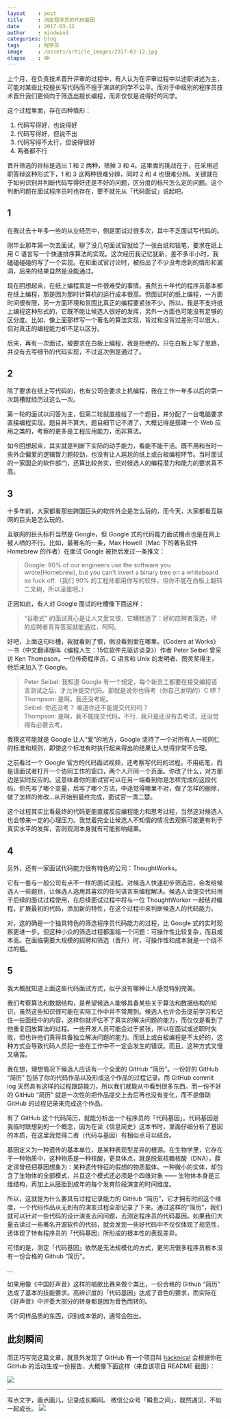 ```yaml
---
layout    : post
title     : 测定程序员的代码基因
date      : 2017-03-12
author    : mindwind
categories: blog
tags      : 程序员
image     : /assets/article_images/2017-03-12.jpg
elapse    : 4h
---
```



上个月，在负责技术晋升评审的过程中，有人认为在评审过程中以述职讲述为主，可能对某些比较擅长写代码而不擅于演讲的同学不公平。而对于中级别的程序员技术晋升我们更倾向于筛选出擅长编程，而非仅仅是说得好的同学。

这个过程里面，存在四种情形：

  1. 代码写得好，也说得好
  2. 代码写得好，但说不出
  3. 代码写得不太行，但说得很好
  4. 两者都不行

晋升筛选的目标是选出 1 和 2 两种，筛掉 3 和 4。这里面的挑战在于，在采用述职答辩这种形式下，1 和 3 这两种很难分辨，同时 2 和 4 也很难分辨。关键就在于如何识别并判断代码写得好还是不好的问题，区分度的标尺怎么定的问题。这个判断问题在面试程序员时也存在，要不就先从「代码面试」说起吧。


## 1
在我过去十年多一些的从业经历中，倒是面试过很多次，其中不乏面试写代码的。

刚毕业那年第一次去面试，聊了没几句面试官就给了一张白纸和铅笔，要求在纸上用 C 语言写一个快速排序算法的实现。这次经历我记忆犹新，差不多半小时，我磕磕碰碰的写了一个实现。在和面试官讨论时，被指出了不少没考虑到的情形和漏洞，后来的结果自然是没能通过。

现在回想起来，在纸上编程真是一件很难受的事情。虽然五十年代的程序员基本都在纸上编程，那是因为那时计算机的运行成本很高。但面试时的纸上编程，一方面时间很有限，另一方面环境和氛围比真正的编程要紧张不少。所以，我是不支持纸上编程这种形式的，它既不能让候选人很好的发挥，另外一方面也可能没有足够的区分度。比如，像上面那样写一个著名的算法实现，背过和没背过差别可以很大，但对真正的编程能力却不足以区分。

后来，再有一次面试，被要求在白板上编程，我是拒绝的。只在白板上写了思路，并没有去写细节的代码实现，不过这次倒是通过了。


## 2
除了要求在纸上写代码的，也有公司会要求上机编程，我在工作一年多以后的第一次跳槽就经历过这么一次。

第一轮的面试以问答为主，但第二轮就直接给了一个题目，并分配了一台电脑要求直接编程实现。题目并不算大，题目细节记不清了，大概记得是搭建一个 Web 应用之类的，考察的更多是工程应用能力，而非算法。

如今回想起来，其实就是判断下实际的动手能力，看能不能干活。既不用和当时一些外企偏爱的逻辑智力题较劲，也没有让人尴尬的纸上或白板编程环节。当时面试的一家国企的软件部门，还算比较务实，但对候选人的编程潜力和能力的要求真不高。


## 3
十多年前，大家都看那些跨国巨头的软件外企是怎么玩的，而今天，大家都看互联网的巨头是怎么玩的。

互联网的巨头标杆当然是 Google，但 Google 式的代码能力面试槽点也是在网上被人喷的不行。比如，最著名的一条，Max Howell（Mac 下的著名软件 Homebrew 的作者）在面试 Google 被拒后发过一条推文：

  > Google: 90% of our engineers use the software you wrote(Homebrew), but you can't invert a binary tree on a whiteboard so fuck off.（我们 90% 的工程师都用你写的软件，但你不能在白板上翻转二叉树，所以滚蛋吧。）

正因如此，有人对 Google 面试的吐槽像下面这样：

  > “谷歌式” 的面试真心是让人又爱又恨，它糟糕透了：好的应聘者落选，坏的应聘者背背答案就能通过，呵呵。

好吧，上面这句吐槽，我就看到了恨，倒没看到爱在哪里。《Coders at Works》一书（中文翻译版叫《编程人生：15位软件先驱访谈录》）作者 Peter Seibel 曾采访 Ken Thompson，一位传奇程序员，C 语言和 Unix 的发明者、图灵奖得主，他后来加入了 Google。

  > Peter Seibel: 我知道 Google 有一个规定，每个新员工都要在接受编程语言测试之后，才允许提交代码。那就是说你也得考（你自己发明的）C 啰？  
  > Thompson: 是啊，我还没考呢。  
  > Seibel: 你还没考？ 难道你还不能提交代码吗？  
  > Thompson: 是啊，我不能提交代码，不行...我只是还没有去考试，还没觉得有必要去考。  

我猜这可能就是 Google 让人“爱”的地方，Google 坚持了一个对所有人一视同仁的标准和规则，即使这个标准有时执行起来得出的结果让人觉得非常不合理。

之前看过一个 Google 官方的代码面试视频，还考察写代码的过程。不用纸笔，而是请面试者打开一个协同工作的窗口，两个人开同一个页面。你改了什么，对方那边是实时反应的。这意味着你的面试官可以在另一端看到你是怎样完成的这段代码，你先写了哪个变量，后写了哪个方法，中途觉得哪里不对，做了怎样的删除，做了怎样的修改...从开始到最终完成，面试官一清二楚。

这个过程其实比看最终的代码更能直接反应编程能力和思考过程，当然这对候选人也会带来一定的心理压力。我觉着完全让候选人不知情的情况去观察可能更有利于真实水平的发挥，否则观测本身就有可能影响结果。


## 4
另外，还有一家面试代码能力很有特色的公司：ThoughtWorks。

它有一套与一般公司有点不一样的面试流程。对候选人快速初步筛选后，会发给候选人一些题目，让候选人选用其喜欢的任何语言来编程解决。候选人会提交代码用于后续的面试过程使用，在后续面试过程中将与一位 ThoughtWorker 一起结对编程，扩展最初的代码，添加新的特性，在这个过程中来判断候选人的代码能力。

对，这的确是一个独具特色的筛选程序员代码能力的过程，比 Google 式的实时观察更进一步。但这种小众的筛选过程都面临一个问题：可操作性比较复杂，而且成本高。在面临需要大规模的招聘和筛选（晋升）时，可操作性和成本就是一个绕不过的槛。


## 5
我大概就知道上面这些代码面试方式，似乎没有哪种让人感觉特别完美。

我们考察算法和数据结构，是希望候选人能够具备某些关于算法和数据结构的知识，虽然这些知识很可能在实际工作中并不常用到。候选人也许会去提前学习和记住一些面经中的内容，这样你就评估不了真实的解决问题的能力，而仅仅是看到了他重复回放算法的过程。一些开发人员可能会过于紧张，所以在面试或述职时失败，但也许他们真得具备独立解决问题的能力。而纸上或白板编程是不太好的，这种方式会导致代码人员犯一些在工作中不一定会发生的错误。而且，这种方式又慢又痛苦。

我在想，理想情况下候选人应该有一个全面的 GitHub “简历”。一份好的 GitHub “简历” 包括了你的代码作品以及形成这个作品的过程记录。而 GitHub commit log 天然具有这样的过程跟踪能力，所以我们就能从中看到很多东西。而一份不好的 GitHub “简历” 就是一次性的把作品提交上去后再也没有变化，而不是借助 GitHub 的过程记录来完成这个作品。

有了 GitHub 这个代码简历，就能分析出一个程序员的「代码基因」。代码基因是我临时联想到的一个概念，因为在读《信息简史》这本书时，里面仔细分析了基因的本质，在这里我觉得二者（代码与基因）有相似点可以结合。

基因定义为一种遗传的基本单位，是某种表现型差异的根源。在生物学里，它存在于一种物质中，这种物质是一种核酸，更具体点，就是脱氧核糖核酸（DNA）。薛定谔曾经把基因想象为：某种遗传特征的假想的物质载体。一种微小的实体，却包含了生物体的全部模式，并且这个模式还必须是个四维对象 —— 生物体本身是三维结构，再加上从胚胎到成年的每个发育阶段演变的时间维度。

所以，这就是为什么要具有过程记录能力的 GitHub “简历”，它才拥有时间这个维度，一个代码作品从无到有的演变过程全部记录了下来。通过这样的“简历”，我们就可以针对一些代码的设计演变去问问题，去测定程序员的代码基因。如果我们大量去读过一些著名开源软件的代码，就会发现一些好代码中不仅仅体现了规范性，还体现了特有程序员的「代码基因」所形成的根本性的表现差异。

可惜的是，测定「代码基因」依然是无法规模化的方式，更何况很多程序员根本没有一份合格的 Github “简历”。

...

如果用像《中国好声音》这样的唱歌比赛来做个类比，一份合格的 Github “简历” 达成了基本的技能要求。高辨识度的「代码基因」达成了音色的要求，而实际在《好声音》中评委大部分的转身都是因为音色而转的。

两个同样品质的东西，识别成本低的，通常会胜出。


## 此刻瞬间
而正巧写完这篇文章，就意外发现了 GitHub 有一个项目叫 [hacknical](https://github.com/ecmadao/hacknical) 会根据你在 GitHub 的活动生成一份报告，大概像下面这样（来自该项目 README 截图）：

![](/assets/article_images/github-hacknical.jpg)


---
写点文字，画点画儿，记录成长瞬间。
微信公众号「瞬息之间」，既然遇见，不如一起成长。
![](/assets/images/qrcode_wechat_avatar.jpg)
